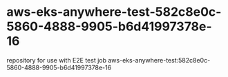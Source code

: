 # aws-eks-anywhere-test-582c8e0c-5860-4888-9905-b6d41997378e-16
repository for use with E2E test job aws-eks-anywhere-test:582c8e0c-5860-4888-9905-b6d41997378e-16
